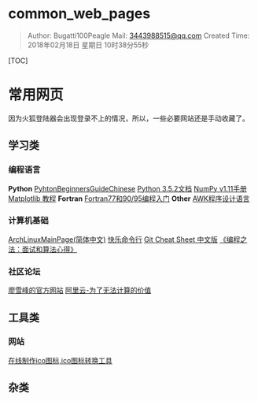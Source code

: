 # common_web_pages
> Author: Bugatti100Peagle  Mail: 3443988515@qq.com
> Created Time: 2018年02月18日 星期日 10时38分55秒

[TOC]
# 常用网页
因为火狐登陆器会出现登录不上的情况，所以，一些必要网站还是手动收藏了。

## 学习类
###  编程语言
**Python**
[PyhtonBeginnersGuideChinese](https://wiki.python.org/moin/BeginnersGuideChinese) 
[Python 3.5.2文档](http://usyiyi.cn/translate/python_352/index.html)
[NumPy v1.11手册](http://usyiyi.cn/translate/NumPy_v111/index.html)
[ Matplotlib 教程](https://liam0205.me/2014/09/11/matplotlib-tutorial-zh-cn/)
**Fortran**
[Fortran77和90/95编程入门](http://micro.ustc.edu.cn/Fortran/ZJDing/)
**Other**
[AWK程序设计语言](http://awk.readthedocs.io/en/latest/)



### 计算机基础
[ArchLinuxMainPage(简体中文)](https://wiki.archlinux.org/index.php/Main_page_(%E7%AE%80%E4%BD%93%E4%B8%AD%E6%96%87))
[快乐命令行](http://billie66.github.io/TLCL/book/)
[Git Cheat Sheet 中文版](https://github.com/flyhigher139/Git-Cheat-Sheet)
[《编程之法：面试和算法心得》](https://github.com/julycoding/The-Art-Of-Programming-By-July/blob/master/ebook/zh/Readme.md)


### 社区论坛
[廖雪峰的官方网站](https://www.liaoxuefeng.com/) 
[阿里云-为了无法计算的价值](https://www.aliyun.com/)


## 工具类
### 网站
[在线制作ico图标,ico图标转换工具](http://www.bitbug.net/)

## 杂类 

